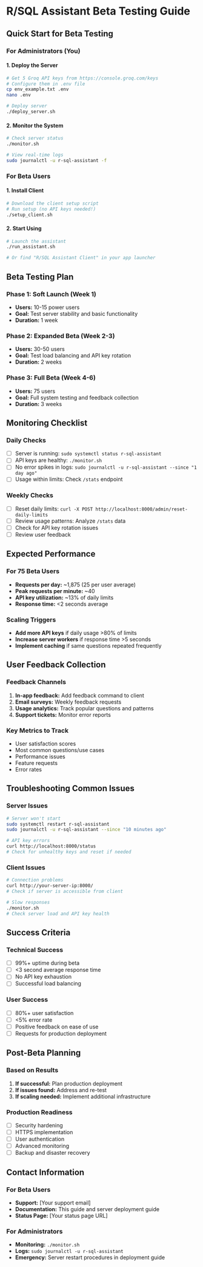 # R/SQL Assistant Beta Testing Guide

## Quick Start for Beta Testing

### For Administrators (You)

#### 1. Deploy the Server
```bash
# Get 5 Groq API keys from https://console.groq.com/keys
# Configure them in .env file
cp env_example.txt .env
nano .env

# Deploy server
./deploy_server.sh
```

#### 2. Monitor the System
```bash
# Check server status
./monitor.sh

# View real-time logs
sudo journalctl -u r-sql-assistant -f
```

### For Beta Users

#### 1. Install Client
```bash
# Download the client setup script
# Run setup (no API keys needed!)
./setup_client.sh
```

#### 2. Start Using
```bash
# Launch the assistant
./run_assistant.sh

# Or find "R/SQL Assistant Client" in your app launcher
```

## Beta Testing Plan

### Phase 1: Soft Launch (Week 1)
- **Users:** 10-15 power users
- **Goal:** Test server stability and basic functionality
- **Duration:** 1 week

### Phase 2: Expanded Beta (Week 2-3)
- **Users:** 30-50 users
- **Goal:** Test load balancing and API key rotation
- **Duration:** 2 weeks

### Phase 3: Full Beta (Week 4-6)
- **Users:** 75 users
- **Goal:** Full system testing and feedback collection
- **Duration:** 3 weeks

## Monitoring Checklist

### Daily Checks
- [ ] Server is running: `sudo systemctl status r-sql-assistant`
- [ ] API keys are healthy: `./monitor.sh`
- [ ] No error spikes in logs: `sudo journalctl -u r-sql-assistant --since "1 day ago"`
- [ ] Usage within limits: Check `/stats` endpoint

### Weekly Checks
- [ ] Reset daily limits: `curl -X POST http://localhost:8000/admin/reset-daily-limits`
- [ ] Review usage patterns: Analyze `/stats` data
- [ ] Check for API key rotation issues
- [ ] Review user feedback

## Expected Performance

### For 75 Beta Users
- **Requests per day:** ~1,875 (25 per user average)
- **Peak requests per minute:** ~40
- **API key utilization:** ~13% of daily limits
- **Response time:** <2 seconds average

### Scaling Triggers
- **Add more API keys** if daily usage >80% of limits
- **Increase server workers** if response time >5 seconds
- **Implement caching** if same questions repeated frequently

## User Feedback Collection

### Feedback Channels
1. **In-app feedback:** Add feedback command to client
2. **Email surveys:** Weekly feedback requests
3. **Usage analytics:** Track popular questions and patterns
4. **Support tickets:** Monitor error reports

### Key Metrics to Track
- User satisfaction scores
- Most common questions/use cases
- Performance issues
- Feature requests
- Error rates

## Troubleshooting Common Issues

### Server Issues
```bash
# Server won't start
sudo systemctl restart r-sql-assistant
sudo journalctl -u r-sql-assistant --since "10 minutes ago"

# API key errors
curl http://localhost:8000/status
# Check for unhealthy keys and reset if needed
```

### Client Issues
```bash
# Connection problems
curl http://your-server-ip:8000/
# Check if server is accessible from client

# Slow responses
./monitor.sh
# Check server load and API key health
```

## Success Criteria

### Technical Success
- [ ] 99%+ uptime during beta
- [ ] <3 second average response time
- [ ] No API key exhaustion
- [ ] Successful load balancing

### User Success
- [ ] 80%+ user satisfaction
- [ ] <5% error rate
- [ ] Positive feedback on ease of use
- [ ] Requests for production deployment

## Post-Beta Planning

### Based on Results
1. **If successful:** Plan production deployment
2. **If issues found:** Address and re-test
3. **If scaling needed:** Implement additional infrastructure

### Production Readiness
- [ ] Security hardening
- [ ] HTTPS implementation
- [ ] User authentication
- [ ] Advanced monitoring
- [ ] Backup and disaster recovery

## Contact Information

### For Beta Users
- **Support:** [Your support email]
- **Documentation:** This guide and server deployment guide
- **Status Page:** [Your status page URL]

### For Administrators
- **Monitoring:** `./monitor.sh`
- **Logs:** `sudo journalctl -u r-sql-assistant`
- **Emergency:** Server restart procedures in deployment guide
